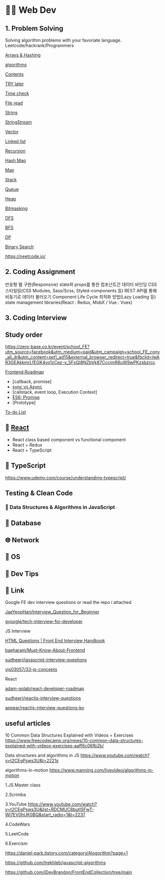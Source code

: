 # 👨‍💻 Web Dev

## 1. Problem Solving

Solving algorithm problems with your favoriate language.
Leetcode/hackrank/Programmers

[Arrays & Hashing](./ps/leetcode//arrays-hashing)

[algorithms](/algorithms)

[Contents](/contents)

[TRY later](/try-later)

[Time check](/time-check)

[File read](/file-read)

[String](/string)

[StringStream](/stringstream)

[Vector](/vector)

[Linked list](/linked-list)

[Recursion](/recursion)

[Hash Map](/hash-map)

[Map](/map)

[Stack](/stack)

[Queue](/queue)

[Heap](/heap)

[Bitmasking](/bitmasking)

[DFS](/dfs)

[BFS](/bfs)

[DP](/dp)

[Binary Search](/binary-search)

<https://neetcode.io/>

## 2. Coding Assignment

반응형 웹 구현(Responsive)
state와 props를 통한 컴포넌트간 데이터 바인딩
CSS 스타일링(CSS Modules, Sass/Scss, Styled-components 등)
REST API를 통해 비동기로 데이터 불러오기
Component Life Cycle
최적화 방법(Lazy Loading 등)
state management libraries(React : Redux, MobX / Vue : Vuex)

## 3. Coding Interview

## Study order

<https://zero-base.co.kr/event/school_FE?utm_source=facebook&utm_medium=paid&utm_campaign=school_FE_conv_all_dr&utm_content=set1_ad15&external_browser_redirect=true&fbclid=IwAR3GEAkkmrLfEGK4vo1zCez-y_SFxQI8NZbVk87CccimR8uW9wPKzsbzrcc>

[Frontend Roadmap](https://roadmap.sh/frontend)

- [callback, promise]
- [sync vs Async](./docs/Javascript/AsynchronousProcessing.md)
- [callstack, event loop, Execution Context]
- [ES6: Promise](./docs/Javascript/Promise.md)
- [Prototype]

[To-do List](https://www.youtube.com/playlist?list=PLkqwj9vc20pUitqvZrLPk-hTNv63EJqwg)

## 📘 [React](https://github.com/iDevBrandon/web-dev/tree/main/stack/React)

- React class based component vs functional component
- React + Redux
- React + TypeScript

## 🧩 TypeScript

<https://www.udemy.com/course/understanding-typescript/>

## Testing & Clean Code

### 📔 Data Structures & Algorithms in JavaScript

## 📓 Database

## 🌐 Network

## 🤖 OS

## 💯 Dev Tips

## 🔗 Link

Google FE dev interview questions or read the repo i attached

[JaeYeopHan/Interview_Question_for_Beginner](https://github.com/JaeYeopHan/Interview_Question_for_Beginner)

[gyoogle/tech-interview-for-developer](https://github.com/gyoogle/tech-interview-for-developer)

JS Interview

[HTML Questions | Front End Interview Handbook](https://yangshun.github.io/front-end-interview-handbook/en/html-questions)

[baeharam/Must-Know-About-Frontend](https://github.com/baeharam/Must-Know-About-Frontend)

[sudheerj/javascript-interview-questions](https://github.com/sudheerj/javascript-interview-questions)

[yjs03057/33-js-concepts](https://github.com/yjs03057/33-js-concepts)

React

[adam-golab/react-developer-roadmap](https://github.com/adam-golab/react-developer-roadmap)

[sudheerj/reactjs-interview-questions](https://github.com/sudheerj/reactjs-interview-questions)

[appear/reactjs-interview-questions-ko](https://github.com/appear/reactjs-interview-questions-ko)

## useful articles

10 Common Data Structures Explained with Videos + Exercises
<https://www.freecodecamp.org/news/10-common-data-structures-explained-with-videos-exercises-aaff6c06fb2b/>

Data structures and algorithms in JS
<https://www.youtube.com/watch?v=t2CEgPsws3U&t=2221s>

algorithms-in-motion
<https://www.manning.com/livevideo/algorithms-in-motion>

1.JS Master class

2.Scrimba

3.YouTube
<https://www.youtube.com/watch?v=t2CEgPsws3U&list=RDCMUC8butISFwT-Wl7EV0hUK0BQ&start_radio=1&t=2237>

4.CodeWars

5.LeetCode

6.Exercism

<https://daniel-park.tistory.com/category/Alogorithm?page=1>

<https://github.com/trekhleb/javascript-algorithms>

<https://github.com/iDevBrandon/FrontEndCollection/tree/main>
